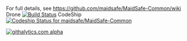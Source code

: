 For full details, see https://github.com/maidsafe/MaidSafe-Common/wiki
Drone
[![Build Status](https://drone.io/github.com/maidsafe/MaidSafe/status.png)](https://drone.io/github.com/maidsafe/MaidSafe/latest)
CodeShip
[ ![Codeship Status for maidsafe/MaidSafe-Common](https://www.codeship.io/projects/8400a9c0-0af1-0132-8424-0ad27a658358/status)](https://www.codeship.io/projects/31887)

[![githalytics.com alpha](https://cruel-carlota.pagodabox.com/5e75388569470b603bb1365bfeb06599 "githalytics.com")](http://githalytics.com/maidsafe/MaidSafe-Common)
